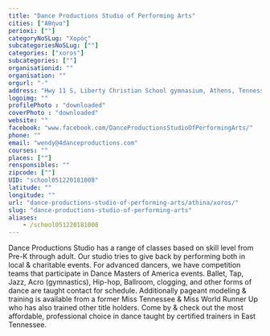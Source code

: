 ```yaml
---
title: "Dance Productions Studio of Performing Arts"
cities: ["Αθήνα"]
perioxi: [""]
categoryNoSLug: "Χορός"
subcategoriesNoSLug: [""]
categories: ["xoros"]
subcategories: [""]
organisationid: ""
organisation: ""
orgurl: "-"
address: "Hwy 11 S, Liberty Christian School gymnasium, Athens, Tennessee 37303"
logoimg: ""
profilePhoto : "downloaded"
coverPhoto : "downloaded"
website: ""
facebook: "www.facebook.com/DanceProductionsStudioOfPerformingArts/"
phone: ""
email: "wendy@4danceproductions.com"
courses: ""
places: [""]
rensponsibles: ""
zipcode: [""]
UID: "school051220181008"
latitude: ""
longitude: ""
url: "dance-productions-studio-of-performing-arts/athina/xoros/"
slug: "dance-productions-studio-of-performing-arts"
aliases:
    - /school051220181008
---
```





Dance Productions Studio has a range of classes based on skill level from Pre-K through adult. Our studio tries to give back by performing both in local &amp; charitable events. For advanced dancers, we have competition teams that participate in Dance Masters of America events. Ballet, Tap, Jazz, Acro (gymnastics), Hip-hop, Ballroom, clogging, and other forms of dance are taught contact for schedule. Additionally pageant modeling &amp; training is available from a former Miss Tennessee &amp; Miss World Runner Up who has also trained other title holders. Come by &amp; check out the most affordable, professional choice in dance taught by certified trainers in East Tennessee.
